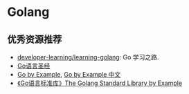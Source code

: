 # Golang


## 优秀资源推荐
* [developer-learning/learning-golang](https://github.com/developer-learning/learning-golang): Go 学习之路.
* [Go语言圣经](https://www.ctolib.com/docs/sfile/gopl-zh-github-com-master/preface.html)
* [Go by Example](https://gobyexample.com/), [Go by Example 中文](https://www.ctolib.com/docs/sfile/gobyexample/)
* [《Go语言标准库》The Golang Standard Library by Example](https://books.studygolang.com/The-Golang-Standard-Library-by-Example/)